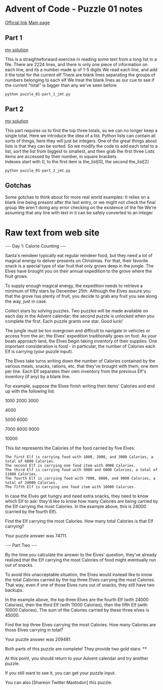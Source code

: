 # Advent of Code - Puzzle 01 notes

[Official link](https://adventofcode.com/2022/day/1)
[Main page](../readme.md)

## Part 1
[my solution](puzzle_01-part_1_jmt.py)

This is a straightwforward exercise in reading some text from a long list in a file.
There are 2224 lines, and there is only one piece of information on each line, and its a number made ip of 1-5 digits
We read each line, and add it the total for the current elf
There are blank lines separating the groups of numbers belonging to each elf
We treat the blank lines as our cue to see if the current "total" is bigger than any we've seen before

```python puzzle_01-part_1_jmt.py```

## Part 2
[my solution](puzzle_01-part_2_jmt.py)

This part requires us to find the top three totals, so we can no longer keep a single total.
Here we introduce the idea of a list.  Python lists can contain all sorts of things, here they will just be integers.
One of the great things about lists is that they can be sorted.
So we modify the code to add each total to a list, sort the list from biggest to smallest, and then grab the first three
Lists items are accessed by their number, in square brackets.  
Indexes start with 0, to the first item is the_list[0], the second the_list[2]

```python puzzle_01-part_2_jmt.py```

## Gotchas

Some gotchas to think about for more real world examples:
It relies on a blank line being present after the last entry, or we might not check the final group
We aren't doing any error checking on the existence of the file
We're assuming that any line with text in it can be safely converted to an integer

# Raw text from web site

--- Day 1: Calorie Counting ---

Santa's reindeer typically eat regular reindeer food, but they need a lot of magical energy to deliver presents on Christmas. For that, their favorite snack is a special type of star fruit that only grows deep in the jungle. The Elves have brought you on their annual expedition to the grove where the fruit grows.

To supply enough magical energy, the expedition needs to retrieve a minimum of fifty stars by December 25th. Although the Elves assure you that the grove has plenty of fruit, you decide to grab any fruit you see along the way, just in case.

Collect stars by solving puzzles. Two puzzles will be made available on each day in the Advent calendar; the second puzzle is unlocked when you complete the first. Each puzzle grants one star. Good luck!

The jungle must be too overgrown and difficult to navigate in vehicles or access from the air; the Elves' expedition traditionally goes on foot. As your boats approach land, the Elves begin taking inventory of their supplies. One important consideration is food - in particular, the number of Calories each Elf is carrying (your puzzle input).

The Elves take turns writing down the number of Calories contained by the various meals, snacks, rations, etc. that they've brought with them, one item per line. Each Elf separates their own inventory from the previous Elf's inventory (if any) by a blank line.

For example, suppose the Elves finish writing their items' Calories and end up with the following list:

1000
2000
3000

4000

5000
6000

7000
8000
9000

10000

This list represents the Calories of the food carried by five Elves:

    The first Elf is carrying food with 1000, 2000, and 3000 Calories, a total of 6000 Calories.
    The second Elf is carrying one food item with 4000 Calories.
    The third Elf is carrying food with 5000 and 6000 Calories, a total of 11000 Calories.
    The fourth Elf is carrying food with 7000, 8000, and 9000 Calories, a total of 24000 Calories.
    The fifth Elf is carrying one food item with 10000 Calories.

In case the Elves get hungry and need extra snacks, they need to know which Elf to ask: they'd like to know how many Calories are being carried by the Elf carrying the most Calories. In the example above, this is 24000 (carried by the fourth Elf).

Find the Elf carrying the most Calories. How many total Calories is that Elf carrying?

Your puzzle answer was 74711.

--- Part Two ---

By the time you calculate the answer to the Elves' question, they've already realized that the Elf carrying the most Calories of food might eventually run out of snacks.

To avoid this unacceptable situation, the Elves would instead like to know the total Calories carried by the top three Elves carrying the most Calories. That way, even if one of those Elves runs out of snacks, they still have two backups.

In the example above, the top three Elves are the fourth Elf (with 24000 Calories), then the third Elf (with 11000 Calories), then the fifth Elf (with 10000 Calories). The sum of the Calories carried by these three elves is 45000.

Find the top three Elves carrying the most Calories. How many Calories are those Elves carrying in total?

Your puzzle answer was 209481.

Both parts of this puzzle are complete! They provide two gold stars: **

At this point, you should return to your Advent calendar and try another puzzle.

If you still want to see it, you can get your puzzle input.

You can also [Shareon Twitter Mastodon] this puzzle.
